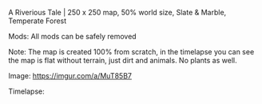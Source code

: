 A Riverious Tale | 250 x 250 map, 50% world size, Slate & Marble, Temperate Forest 

Mods: All mods can be safely removed

Note: The map is created 100% from scratch, in the timelapse you can see the map is flat without terrain, just dirt and animals. No plants as well.

Image: https://imgur.com/a/MuT85B7

Timelapse:
